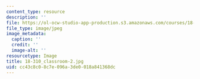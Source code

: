 ```yaml
---
content_type: resource
description: ''
file: https://ol-ocw-studio-app-production.s3.amazonaws.com/courses/18-310-principles-of-discrete-applied-mathematics-fall-2013/cc43c8c08c7e096a3de0018a841368dc_18-310_classroom-2.jpg
file_type: image/jpeg
image_metadata:
  caption: ''
  credit: ''
  image-alt: ''
resourcetype: Image
title: 18-310_classroom-2.jpg
uid: cc43c8c0-8c7e-096a-3de0-018a841368dc
---
```

